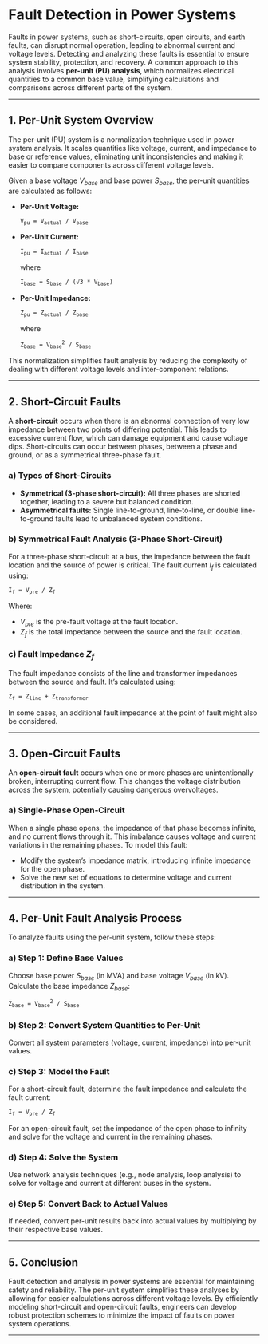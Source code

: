 <!DOCTYPE html>
<html lang="en">
<head>
    <meta charset="UTF-8">
    <meta name="viewport" content="width=device-width, initial-scale=1.0">
    <title>Fault Detection in Power Systems</title>
</head>
<body>

<h1>Fault Detection in Power Systems</h1>

<p>Faults in power systems, such as short-circuits, open circuits, and earth faults, can disrupt normal operation, leading to abnormal current and voltage levels. Detecting and analyzing these faults is essential to ensure system stability, protection, and recovery. A common approach to this analysis involves <strong>per-unit (PU) analysis</strong>, which normalizes electrical quantities to a common base value, simplifying calculations and comparisons across different parts of the system.</p>

<hr>

<h2>1. Per-Unit System Overview</h2>

<p>The per-unit (PU) system is a normalization technique used in power system analysis. It scales quantities like voltage, current, and impedance to base or reference values, eliminating unit inconsistencies and making it easier to compare components across different voltage levels.</p>

<p>Given a base voltage <em>V<sub>base</sub></em> and base power <em>S<sub>base</sub></em>, the per-unit quantities are calculated as follows:</p>

<ul>
    <li><strong>Per-Unit Voltage:</strong> 
        <pre><code>V<sub>pu</sub> = V<sub>actual</sub> / V<sub>base</sub></code></pre>
    </li>
    <li><strong>Per-Unit Current:</strong> 
        <pre><code>I<sub>pu</sub> = I<sub>actual</sub> / I<sub>base</sub> </code></pre>
        <p>where</p>
        <pre><code>I<sub>base</sub> = S<sub>base</sub> / (√3 * V<sub>base</sub>)</code></pre>
    </li>
    <li><strong>Per-Unit Impedance:</strong> 
        <pre><code>Z<sub>pu</sub> = Z<sub>actual</sub> / Z<sub>base</sub></code></pre>
        <p>where</p>
        <pre><code>Z<sub>base</sub> = V<sub>base</sub><sup>2</sup> / S<sub>base</sub></code></pre>
    </li>
</ul>

<p>This normalization simplifies fault analysis by reducing the complexity of dealing with different voltage levels and inter-component relations.</p>

<hr>

<h2>2. Short-Circuit Faults</h2>

<p>A <strong>short-circuit</strong> occurs when there is an abnormal connection of very low impedance between two points of differing potential. This leads to excessive current flow, which can damage equipment and cause voltage dips. Short-circuits can occur between phases, between a phase and ground, or as a symmetrical three-phase fault.</p>

<h3>a) Types of Short-Circuits</h3>
<ul>
    <li><strong>Symmetrical (3-phase short-circuit):</strong> All three phases are shorted together, leading to a severe but balanced condition.</li>
    <li><strong>Asymmetrical faults:</strong> Single line-to-ground, line-to-line, or double line-to-ground faults lead to unbalanced system conditions.</li>
</ul>

<h3>b) Symmetrical Fault Analysis (3-Phase Short-Circuit)</h3>

<p>For a three-phase short-circuit at a bus, the impedance between the fault location and the source of power is critical. The fault current <em>I<sub>f</sub></em> is calculated using:</p>

<pre><code>I<sub>f</sub> = V<sub>pre</sub> / Z<sub>f</sub></code></pre>

<p>Where:</p>
<ul>
    <li><em>V<sub>pre</sub></em> is the pre-fault voltage at the fault location.</li>
    <li><em>Z<sub>f</sub></em> is the total impedance between the source and the fault location.</li>
</ul>

<h3>c) Fault Impedance <em>Z<sub>f</sub></em></h3>

<p>The fault impedance consists of the line and transformer impedances between the source and fault. It’s calculated using:</p>

<pre><code>Z<sub>f</sub> = Z<sub>line</sub> + Z<sub>transformer</sub></code></pre>

<p>In some cases, an additional fault impedance at the point of fault might also be considered.</p>

<hr>

<h2>3. Open-Circuit Faults</h2>

<p>An <strong>open-circuit fault</strong> occurs when one or more phases are unintentionally broken, interrupting current flow. This changes the voltage distribution across the system, potentially causing dangerous overvoltages.</p>

<h3>a) Single-Phase Open-Circuit</h3>

<p>When a single phase opens, the impedance of that phase becomes infinite, and no current flows through it. This imbalance causes voltage and current variations in the remaining phases. To model this fault:</p>

<ul>
    <li>Modify the system’s impedance matrix, introducing infinite impedance for the open phase.</li>
    <li>Solve the new set of equations to determine voltage and current distribution in the system.</li>
</ul>

<hr>

<h2>4. Per-Unit Fault Analysis Process</h2>

<p>To analyze faults using the per-unit system, follow these steps:</p>

<h3>a) Step 1: Define Base Values</h3>

<p>Choose base power <em>S<sub>base</sub></em> (in MVA) and base voltage <em>V<sub>base</sub></em> (in kV). Calculate the base impedance <em>Z<sub>base</sub></em>:</p>

<pre><code>Z<sub>base</sub> = V<sub>base</sub><sup>2</sup> / S<sub>base</sub></code></pre>

<h3>b) Step 2: Convert System Quantities to Per-Unit</h3>

<p>Convert all system parameters (voltage, current, impedance) into per-unit values.</p>

<h3>c) Step 3: Model the Fault</h3>

<p>For a short-circuit fault, determine the fault impedance and calculate the fault current:</p>

<pre><code>I<sub>f</sub> = V<sub>pre</sub> / Z<sub>f</sub></code></pre>

<p>For an open-circuit fault, set the impedance of the open phase to infinity and solve for the voltage and current in the remaining phases.</p>

<h3>d) Step 4: Solve the System</h3>

<p>Use network analysis techniques (e.g., node analysis, loop analysis) to solve for voltage and current at different buses in the system.</p>

<h3>e) Step 5: Convert Back to Actual Values</h3>

<p>If needed, convert per-unit results back into actual values by multiplying by their respective base values.</p>

<hr>

<h2>5. Conclusion</h2>

<p>Fault detection and analysis in power systems are essential for maintaining safety and reliability. The per-unit system simplifies these analyses by allowing for easier calculations across different voltage levels. By efficiently modeling short-circuit and open-circuit faults, engineers can develop robust protection schemes to minimize the impact of faults on power system operations.</p>

<hr>

</body>
</html>
